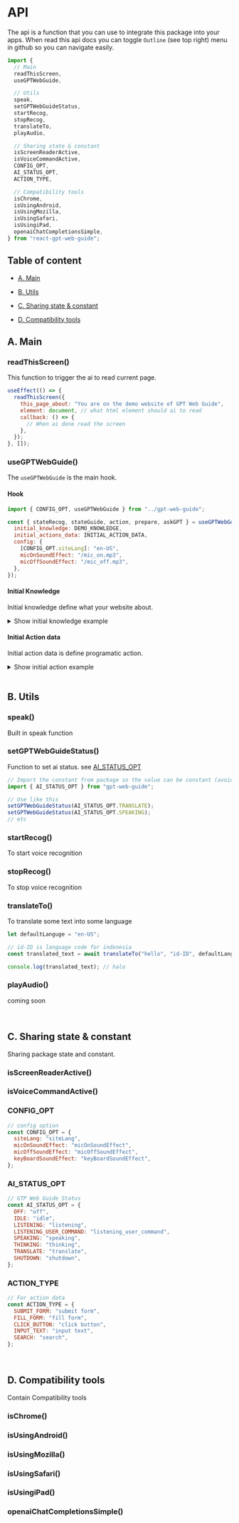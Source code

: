 # API

The api is a function that you can use to integrate this package into your apps. When read this api docs you can toggle `Outline` (see top right) menu in github so you can navigate easily.

```js
import {
  // Main
  readThisScreen,
  useGPTWebGuide,

  // Utils
  speak,
  setGPTWebGuideStatus,
  startRecog,
  stopRecog,
  translateTo,
  playAudio,

  // Sharing state & constant
  isScreenReaderActive,
  isVoiceCommandActive,
  CONFIG_OPT,
  AI_STATUS_OPT,
  ACTION_TYPE,

  // Compatibility tools
  isChrome,
  isUsingAndroid,
  isUsingMozilla,
  isUsingSafari,
  isUsingiPad,
  openaiChatCompletionsSimple,
} from "react-gpt-web-guide";
```

## Table of content

- [A. Main](API.md#a-main)

- [B. Utils](API.md#b-utils)

- [C. Sharing state & constant](API.md#c-sharing-state--constant)

- [D. Compatibility tools](API.md#d-compatibility-tools)

## A. Main

### readThisScreen()

This function to trigger the ai to read current page.

```js
useEffect(() => {
  readThisScreen({
    this_page_about: "You are on the demo website of GPT Web Guide",
    element: document, // what html element should ai to read
    callback: () => {
      // When ai done read the screen
    },
  });
}, []);
```

### useGPTWebGuide()

The `useGPTWebGuide` is the main hook.

#### Hook

```js
import { CONFIG_OPT, useGPTWebGuide } from "../gpt-web-guide";

const { stateRecog, stateGuide, action, prepare, askGPT } = useGPTWebGuide({
  initial_knowledge: DEMO_KNOWLEDGE,
  initial_actions_data: INITIAL_ACTION_DATA,
  config: {
    [CONFIG_OPT.siteLang]: "en-US",
    micOnSoundEffect: "/mic_on.mp3",
    micOffSoundEffect: "/mic_off.mp3",
  },
});
```

#### Initial Knowledge

Initial knowledge define what your website about.

<details>
  <summary>Show initial knowledge example</summary>

<br/>

```js
const DEMO_KNOWLEDGE = [
  {
    role: "system",
    content:
      "You are a ai web guide, you can help user press buttons, input text, filling form, etc. User can interact with you through voice command.",
  },
  // {
  //   role: "system",
  //   content: `You are the guide of website named 'senarai istilah jawa' its javanese dictionary website`,
  // },
];
```

</details>

#### Initial Action data

Initial action data is define programatic action.

<details>
  <summary>Show initial action example</summary>

<br/>

```js
const goodsDataJSON = [
  {
    name: "Wooden Chair",
    description: "Good chair",
    price: 20,
  },
  {
    name: "Steel Chair",
    description: "Good chair",
    price: 30,
  },
  {
    name: "Steel Table",
    description: "Good table",
    price: 40,
  },
];

const INITIAL_ACTION_DATA = [
  // Define the custom command
  // Sometimes you want add custom action and can be handled programmatically
  {
    name: "Place order",
    description: "User want to place order some goods",
    type: "place_order",
    format: "Order {goods}",
    param_options: {
      goods: goodsDataJSON,
    },
    onAction: (params) => {
      console.log("Triggering onAction Place order with params: ");
      console.log(params);
      enqueueSnackbar(
        "Triggering onAction Place order with params: " +
          JSON.stringify(params),
        {
          variant: "info",
        }
      );
    },
  },
  {
    name: "Search",
    description: "Searching with some keyword",
    type: ACTION_TYPE.SEARCH,
    format: "search {keywords}",
    onAction: (params) => {
      console.log("Triggering onAction search with params: ");
      console.log(params);
      //   {
      //     keywords: "elephant",
      //   }

      enqueueSnackbar(
        "Triggering onAction search with params: " + JSON.stringify(params),
        {
          variant: "info",
        }
      );
    },
  },
  {
    name: "feedback",
    description:
      'Users can provide suggestions, criticism, input to the website | This form feedback have 3 inputs. input "name"  have placeholder "Name", input "email"  have placeholder "Email", input "message" doesn\'t have placeholder ',
    type: "fill form",
    format: "feedback {name}  {email}  {message} ",
    onAction: (params) => {
      console.log("Triggering onAction feedback with params: ");
      console.log(params);
      // {
      //   name: "susanto"
      //   email:"email@gmail.com"
      //   message:"this website is good"
      // }
    },
  },
];
```

</details>

<br/>

## B. Utils

### speak()

Built in speak function

### setGPTWebGuideStatus()

Function to set ai status. see [AI_STATUS_OPT](API.md#ai_status_opt)

```js
// Import the constant from package so the value can be constant (avoid typo)
import { AI_STATUS_OPT } from "gpt-web-guide";

// Use like this
setGPTWebGuideStatus(AI_STATUS_OPT.TRANSLATE);
setGPTWebGuideStatus(AI_STATUS_OPT.SPEAKING);
// etc
```

### startRecog()

To start voice recognition

### stopRecog()

To stop voice recognition

### translateTo()

To translate some text into some language

```js
let defaultLanguge = "en-US";

// id-ID is language code for indonesia
const translated_text = await translateTo("hello", "id-ID", defaultLanguge);

console.log(translated_text); // halo
```

### playAudio()

coming soon

<br/>

## C. Sharing state & constant

Sharing package state and constant.

### isScreenReaderActive()

### isVoiceCommandActive()

### CONFIG_OPT

```js
// config option
const CONFIG_OPT = {
  siteLang: "siteLang",
  micOnSoundEffect: "micOnSoundEffect",
  micOffSoundEffect: "micOffSoundEffect",
  keyBoardSoundEffect: "keyBoardSoundEffect",
};
```

### AI_STATUS_OPT

```js
// GTP Web Guide Status
const AI_STATUS_OPT = {
  OFF: "off",
  IDLE: "idle",
  LISTENING: "listening",
  LISTENING_USER_COMMAND: "listening_user_command",
  SPEAKING: "speaking",
  THINKING: "thinking",
  TRANSLATE: "translate",
  SHUTDOWN: "shutdown",
};
```

### ACTION_TYPE

```js
// For action data
const ACTION_TYPE = {
  SUBMIT_FORM: "submit form",
  FILL_FORM: "fill form",
  CLICK_BUTTON: "click button",
  INPUT_TEXT: "input text",
  SEARCH: "search",
};
```

<br/>

## D. Compatibility tools

Contain Compatibility tools

### isChrome()

### isUsingAndroid()

### isUsingMozilla()

### isUsingSafari()

### isUsingiPad()

### openaiChatCompletionsSimple()
